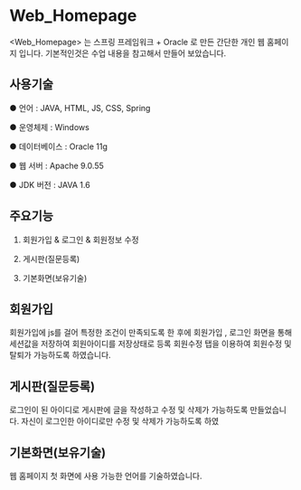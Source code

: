 # Web_Homepage

<Web_Homepage> 는 스프링 프레임워크 + Oracle 로 만든 간단한 개인 웹 홈페이지 입니다.
기본적인것은 수업 내용을 참고해서 만들어 보았습니다.

## 사용기술
● 언어 : JAVA, HTML, JS, CSS, Spring

● 운영체제 : Windows

● 데이터베이스 : Oracle 11g

● 웹 서버 : Apache 9.0.55

● JDK 버전 : JAVA 1.6

## 주요기능
1. 회원가입 & 로그인 & 회원정보 수정 

2. 게시판(질문등록)
  
3. 기본화면(보유기술)


## 회원가입
회원가입에 js를 걸어 특정한 조건이 만족되도록 한 후에 회원가입 , 로그인 화면을 통해 세션값을 저장하여 회원아이디를 저장상태로 등록 회원수정 탭을 이용하여 회원수정 및 탈퇴가 가능하도록 하였습니다.

## 게시판(질문등록)
로그인이 된 아이디로 게시판에 글을 작성하고 수정 및 삭제가 가능하도록 만들었습니다. 자신이 로그인한 아이디로만 수정 및 삭제가 가능하도록 하였

## 기본화면(보유기술)
웹 홈페이지 첫 화면에 사용 가능한 언어를 기술하였습니다.
